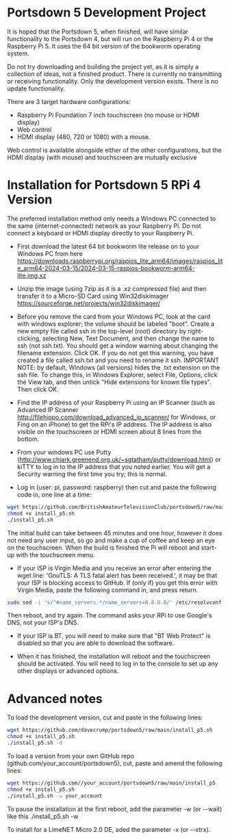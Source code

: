 # Portsdown 5 Development Project

It is hoped that the Portsdown 5, when finished, will have similar functionality to the Portsdown 4, but will run on the Raspberry Pi 4 or the Raspberry Pi 5.  It uses the 64 bit version of the bookworm operating system.

Do not try downloading and building the project yet, as it is simply a collection of ideas, not a finished product.  There is currently no transmitting or receiving functionality.  Only the development version exists.  There is no update functionality.

There are 3 target hardware configurations:

-	Raspberry Pi Foundation 7 inch touchscreen (no mouse or HDMI display)
-	Web control
-	HDMI display (480, 720 or 1080) with a mouse.

Web control is available alongside either of the other configurations, but the HDMI display (with mouse) and touchscreen are mutually exclusive 

# Installation for Portsdown 5 RPi 4 Version

The preferred installation method only needs a Windows PC connected to the same (internet-connected) network as your Raspberry Pi.  Do not connect a keyboard or HDMI display directly to your Raspberry Pi.

- First download the latest 64 bit bookworm lite release on to your Windows PC from here https://downloads.raspberrypi.org/raspios_lite_arm64/images/raspios_lite_arm64-2024-03-15/2024-03-15-raspios-bookworm-arm64-lite.img.xz

- Unzip the image (using 7zip as it is a .xz compressed file) and then transfer it to a Micro-SD Card using Win32diskimager https://sourceforge.net/projects/win32diskimager/

- Before you remove the card from your Windows PC, look at the card with windows explorer; the volume should be labeled "boot".  Create a new empty file called ssh in the top-level (root) directory by right-clicking, selecting New, Text Document, and then change the name to ssh (not ssh.txt).  You should get a window warning about changing the filename extension.  Click OK.  If you do not get this warning, you have created a file called ssh.txt and you need to rename it ssh.  IMPORTANT NOTE: by default, Windows (all versions) hides the .txt extension on the ssh file.  To change this, in Windows Explorer, select File, Options, click the View tab, and then untick "Hide extensions for known file types". Then click OK.

- Find the IP address of your Raspberry Pi using an IP Scanner (such as Advanced IP Scanner http://filehippo.com/download_advanced_ip_scanner/ for Windows, or Fing on an iPhone) to get the RPi's IP address.  The IP address is also visible on the touchscreen or HDMI screen about 8 lines from the bottom.

- From your windows PC use Putty (http://www.chiark.greenend.org.uk/~sgtatham/putty/download.html) or kiTTY to log in to the IP address that you noted earlier.  You will get a Security warning the first time you try; this is normal.

- Log in (user: pi, password: raspberry) then cut and paste the following code in, one line at a time:


```sh
wget https://github.com/BritishAmateurTelevisionClub/portsdown5/raw/main/install_p5.sh
chmod +x install_p5.sh
./install_p5.sh
```

The initial build can take between 45 minutes and one hour, however it does not need any user input, so go and make a cup of coffee and keep an eye on the touchscreen.  When the build is finished the Pi will reboot and start-up with the touchscreen menu.

- If your ISP is Virgin Media and you receive an error after entering the wget line: 'GnuTLS: A TLS fatal alert has been received.', it may be that your ISP is blocking access to GitHub.  If (only if) you get this error with Virgin Media, paste the following command in, and press return.
```sh
sudo sed -i 's/^#name_servers.*/name_servers=8.8.8.8/' /etc/resolvconf.conf
```
Then reboot, and try again.  The command asks your RPi to use Google's DNS, not your ISP's DNS.

- If your ISP is BT, you will need to make sure that "BT Web Protect" is disabled so that you are able to download the software.

- When it has finished, the installation will reboot and the touchscreen should be activated.  You will need to log in to the console to set up any other displays or advanced options.


# Advanced notes

To load the development version, cut and paste in the following lines:

```sh
wget https://github.com/davecrump/portsdown5/raw/main/install_p5.sh
chmod +x install_p5.sh
./install_p5.sh -d
```

To load a version from your own GitHub repo (github.com/your_account/portsdown5), cut, paste and amend the following lines:
```sh
wget https://github.com//your_account/portsdown5/raw/main/install_p5
chmod +x install_p5.sh
./install_p5.sh -u your_account
```

To pause the installation at the first reboot, add the parameter -w (or --wait) like this ./install_p5.sh -w

To install for a LimeNET Micro 2.0 DE, aded the parameter -x (or --xtrx).

